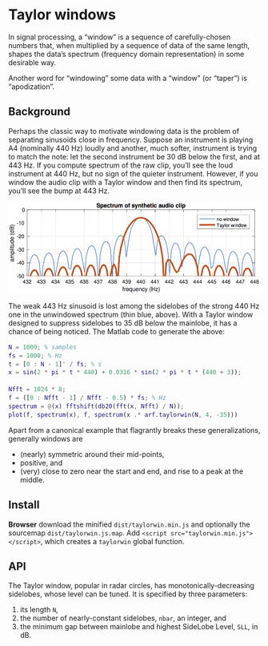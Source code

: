 # Taylor windows

In signal processing, a “window” is a sequence of carefully-chosen numbers that, when multiplied by a sequence of data of the same length, shapes the data’s spectrum (frequency domain representation) in some desirable way.

Another word for “windowing” some data with a “window” (or “taper”) is “apodization”.

## Background

Perhaps the classic way to motivate windowing data is the problem of separating sinusoids close in frequency. Suppose an instrument is playing A4 (nominally 440 Hz) loudly and another, much softer, instrument is trying to match the note: let the second instrument be 30 dB below the first, and at 443 Hz. If you compute spectrum of the raw clip, you’ll see the loud instrument at 440 Hz, but no sign of the quieter instrument. However, if you window the audio clip with a Taylor window and then find its spectrum, you’ll see the bump at 443 Hz.

![Unwindowed vs Taylor-window of synthetic audio clip](https://github.com/fasiha/taylorwin.js/raw/master/2.png)

The weak 443 Hz sinusoid is lost among the sidelobes of the strong 440 Hz one in the unwindowed spectrum (thin blue, above). With a Taylor window designed to suppress sidelobes to 35 dB below the mainlobe, it has a chance of being noticed. The Matlab code to generate the above:

```matlab
N = 1000; % samples
fs = 1000; % Hz
t = [0 : N - 1]' / fs; % s
x = sin(2 * pi * t * 440) + 0.0316 * sin(2 * pi * t * (440 + 3));

Nfft = 1024 * 8;
f = ([0 : Nfft - 1] / Nfft - 0.5) * fs; % Hz
spectrum = @(x) fftshift(db20(fft(x, Nfft) / N));
plot(f, spectrum(x), f, spectrum(x .* arf.taylorwin(N, 4, -35)))
```

Apart from a canonical example that flagrantly breaks these generalizations, generally windows are

- (nearly) symmetric around their mid-points,
- positive, and
- (very) close to zero near the start and end, and rise to a peak at the middle.

## Install
**Browser** download the minified `dist/taylorwin.min.js` and optionally the sourcemap `dist/taylorwin.js.map`. Add `<script src="taylorwin.min.js"></script>`, which creates a `taylorwin` global function.

## API
The Taylor window, popular in radar circles, has monotonically-decreasing sidelobes, whose level can be tuned. It is specified by three parameters:

1. its length `N`,
2. the number of nearly-constant sidelobes, `nbar`, an integer, and
3. the minimum gap between mainlobe and highest SideLobe Level, `SLL`, in dB.
